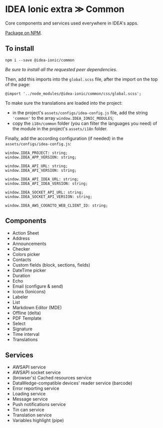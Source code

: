 # IDEA Ionic extra ≫ Common

Core components and services used everywhere in IDEA's apps.

[Package on NPM](https://www.npmjs.com/package/@idea-ionic/common).

## To install

```
npm i --save @idea-ionic/common
```

_Be sure to install all the requested peer dependencies._

Then, add this imports into the `global.scss` file, after the import on the top of the page:

```
@import '../node_modules/@idea-ionic/common/css/global.scss';
```

To make sure the translations are loaded into the project:

- in the project's `assets/configs/idea-config.js` file, add the string `'common'` to the array `window.IDEA_IONIC_MODULES`;
- copy the `i18n/common` folder (you can filter the languages you need) of the module in the project's `assets/i18n` folder.

Finally, add the according configuration (if needed) in the `assets/configs/idea-config.js`:

```
window.IDEA_PROJECT: string;
window.IDEA_APP_VERSION: string;

window.IDEA_API_URL: string;
window.IDEA_API_VERSION: string;

window.IDEA_API_IDEA_URL: string;
window.IDEA_API_IDEA_VERSION: string;

window.IDEA_SOCKET_API_URL: string;
window.IDEA_SOCKET_API_VERSION: string;

window.IDEA_AWS_COGNITO_WEB_CLIENT_ID: string;
```

## Components

- Action Sheet
- Address
- Announcements
- Checker
- Colors picker
- Contacts
- Custom fields (block, sections, fields)
- DateTime picker
- Duration
- Echo
- Email (configure & send)
- Icons (Ionicons)
- Labeler
- List
- Markdown Editor (MDE)
- Offline (delta)
- PDF Template
- Select
- Signature
- Time interval
- Translations

## Services

- AWSAPI service
- AWSAPI socket service
- (browser's) Cached resources service
- DataWedge-compatible devices' reader service (barcode)
- Error reporting service
- Loading service
- Message service
- Push notifications service
- Tin can service
- Translation service
- Variables highlight (pipe)

